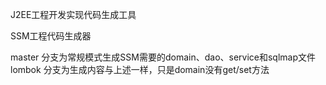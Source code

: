 J2EE工程开发实现代码生成工具

SSM工程代码生成器

master 分支为常规模式生成SSM需要的domain、dao、service和sqlmap文件
lombok 分支为生成内容与上述一样，只是domain没有get/set方法
